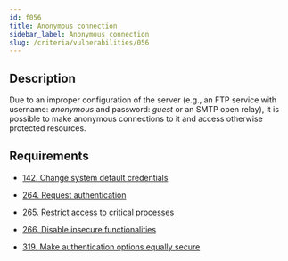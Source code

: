 ```yaml
---
id: f056
title: Anonymous connection
sidebar_label: Anonymous connection
slug: /criteria/vulnerabilities/056
---
```


## Description

Due to an improper configuration of the server
(e.g., an FTP service with username: *anonymous*
and password: *guest* or an SMTP open relay),
it is possible to make anonymous connections to it
and access otherwise protected resources.

## Requirements

- [142. Change system default credentials](/criteria/requirements/142)

- [264. Request authentication](/criteria/requirements/264)

- [265. Restrict access to critical processes](/criteria/requirements/265)

- [266. Disable insecure functionalities](/criteria/requirements/266)

- [319. Make authentication options equally secure](/criteria/requirements/319)
